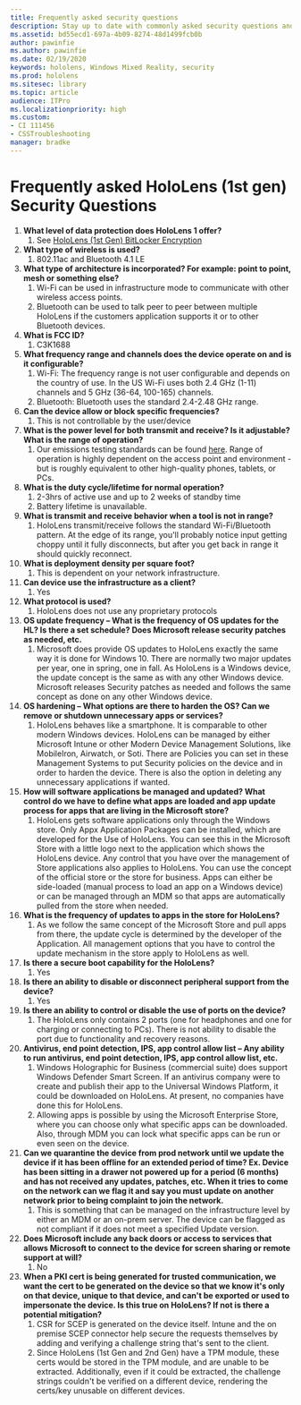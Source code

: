 ```yaml
---
title: Frequently asked security questions
description: Stay up to date with commonly asked security questions and answers about HoloLens mixed reality devices.
ms.assetid: bd55ecd1-697a-4b09-8274-48d1499fcb0b
author: pawinfie
ms.author: pawinfie
ms.date: 02/19/2020
keywords: hololens, Windows Mixed Reality, security
ms.prod: hololens
ms.sitesec: library
ms.topic: article
audience: ITPro
ms.localizationpriority: high
ms.custom: 
- CI 111456
- CSSTroubleshooting
manager: bradke
---
```


# Frequently asked HoloLens (1st gen) Security Questions

1. **What level of data protection does HoloLens 1 offer?**
    1. See [HoloLens (1st Gen) BitLocker Encryption](hololens1-encryption.md)
1. **What type of wireless is used?**
    1. 802.11ac and Bluetooth 4.1 LE
1. **What type of architecture is incorporated?  For example: point to point, mesh or something else?**
    1. Wi-Fi can be used in infrastructure mode to communicate with other wireless access points.
    1. Bluetooth can be used to talk peer to peer between multiple HoloLens if the customers application supports it or to other Bluetooth devices.
1. **What is FCC ID?**
    1. C3K1688
1. **What frequency range and channels does the device operate on and is it configurable?**
    1. Wi-Fi: The frequency range is not user configurable and depends on the country of use. In the US Wi-Fi uses both 2.4 GHz (1-11) channels and 5 GHz (36-64, 100-165) channels.
    1. Bluetooth: Bluetooth uses the standard 2.4-2.48 GHz range.
1. **Can the device allow or block specific frequencies?**
    1. This is not controllable by the user/device
1. **What is the power level for both transmit and receive? Is it adjustable? What is the range of operation?**
    1. Our emissions testing standards can be found [here](https://fccid.io/C3K1688). Range of operation is highly dependent on the access point and environment - but is roughly equivalent to other high-quality phones, tablets, or PCs.
1. **What is the duty cycle/lifetime for normal operation?**
    1. 2-3hrs of active use and up to 2 weeks of standby time
    1. Battery lifetime is unavailable.
1. **What is transmit and receive behavior when a tool is not in range?**
    1. HoloLens transmit/receive follows the standard Wi-Fi/Bluetooth pattern. At the edge of its range, you'll probably notice input getting choppy until it fully disconnects, but after you get back in range it should quickly reconnect.
1. **What is deployment density per square foot?**
    1. This is dependent on your network infrastructure.
1. **Can device use the infrastructure as a client?**
    1. Yes
1. **What protocol is used?**
    1. HoloLens does not use any proprietary protocols
1. **OS update frequency – What is the frequency of OS updates for the HL?  Is there a set schedule?  Does Microsoft release security patches as needed, etc.**
    1. Microsoft does provide OS updates to HoloLens exactly the same way it is done for Windows 10. There are normally two major updates per year, one in spring, one in fall. As HoloLens is a Windows device, the update concept is the same as with any other Windows device. Microsoft releases Security patches as needed and follows the same concept as done on any other Windows device.
1. **OS hardening – What options are there to harden the OS?  Can we remove or shutdown unnecessary apps or services?**
    1. HoloLens behaves like a smartphone. It is comparable to other modern Windows devices. HoloLens can be managed by either Microsoft Intune or other Modern Device Management Solutions, like MobileIron, Airwatch, or Soti. There are Policies you can set in these Management Systems to put Security policies on the device and in order to harden the device. There is also the option in deleting any unnecessary applications if wanted.
1. **How will software applications be managed and updated? What control do we have to define what apps are loaded and app update process for apps that are living in the Microsoft store?**
    1. HoloLens gets software applications only through the Windows store. Only Appx Application Packages can be installed, which are developed for the Use of HoloLens. You can see this in the Microsoft Store with a little logo next to the application which shows the HoloLens device. Any control that you have over the management of Store applications also applies to HoloLens. You can use the concept of the official store or the store for business. Apps can either be side-loaded (manual process to load an app on a Windows device) or can be managed through an MDM so that apps are automatically pulled from the store when needed.
1. **What is the frequency of updates to apps in the store for HoloLens?**
    1. As we follow the same concept of the Microsoft Store and pull apps from there, the update cycle is determined by the developer of the Application. All management options that you have to control the update mechanism in the store apply to HoloLens as well.
1. **Is there a secure boot capability for the HoloLens?**
    1. Yes
1. **Is there an ability to disable or disconnect peripheral support from the device?**
    1. Yes
1. **Is there an ability to control or disable the use of ports on the device?**
    1. The HoloLens only contains 2 ports (one for headphones and one for charging or connecting to PCs). There is not ability to disable the port due to functionality and recovery reasons.
1. **Antivirus, end point detection, IPS, app control allow list – Any ability to run antivirus, end point detection, IPS, app control allow list, etc.**
    1. Windows Holographic for Business (commercial suite) does support Windows Defender Smart Screen. If an antivirus company were to create and publish their app to the Universal Windows Platform, it could be downloaded on HoloLens. At present, no companies have done this for HoloLens.
    1. Allowing apps is possible by using the Microsoft Enterprise Store, where you can choose only what specific apps can be downloaded. Also, through MDM you can lock what specific apps can be run or even seen on the device.
1. **Can we quarantine the device from prod network until we update the device if it has been offline for an extended period of time?  Ex. Device has been sitting in a drawer not powered up for a period (6 months) and has not received any updates, patches, etc.  When it tries to come on the network can we flag it and say you must update on another network prior to being complaint to join the network.**
    1. This is something that can be managed on the infrastructure level by either an MDM or an on-prem server. The device can be flagged as not compliant if it does not meet a specified Update version.
1. **Does Microsoft include any back doors or access to services that allows Microsoft to connect to the device for screen sharing or remote support at will?**
    1. No
1. **When a PKI cert is being generated for trusted communication, we want the cert to be generated on the device so that we know it's only on that device, unique to that device, and can't be exported or used to impersonate the device. Is this true on HoloLens? If not is there a potential mitigation?**
    1. CSR for SCEP is generated on the device itself. Intune and the on premise SCEP connector help secure the requests themselves by adding and verifying a challenge string that's sent to the client.
    1. Since HoloLens (1st Gen and 2nd Gen) have a TPM module, these certs would be stored in the TPM module, and are unable to be extracted. Additionally, even if it could be extracted, the challenge strings couldn't be verified on a different device, rendering the certs/key unusable on different devices.
